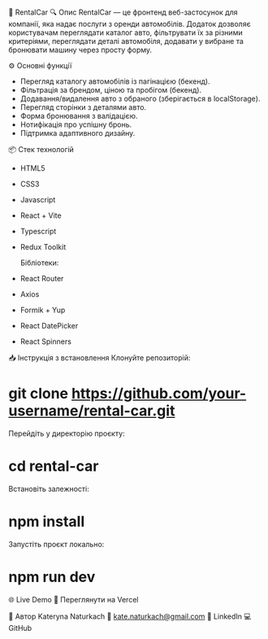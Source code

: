 🚗 RentalCar
🔍 Опис
RentalCar — це фронтенд веб-застосунок для компанії, яка надає послуги з оренди автомобілів. Додаток дозволяє користувачам переглядати каталог авто, фільтрувати їх за різними критеріями, переглядати деталі автомобіля, додавати у вибране та бронювати машину через просту форму.

⚙️ Основні функції
- Перегляд каталогу автомобілів із пагінацією (бекенд).
- Фільтрація за брендом, ціною та пробігом (бекенд).
- Додавання/видалення авто з обраного (зберігається в localStorage).
- Перегляд сторінки з деталями авто.
- Форма бронювання з валідацією.
- Нотифікація про успішну бронь.
- Підтримка адаптивного дизайну.

📦 Стек технологій
- HTML5
- CSS3
- Javascript
- React + Vite
- Typescript
- Redux Toolkit

   Бібліотеки:
- React Router
- Axios
- Formik + Yup
- React DatePicker
- React Spinners


📥 Інструкція з встановлення
Клонуйте репозиторій:

# git clone https://github.com/your-username/rental-car.git

Перейдіть у директорію проєкту:

# cd rental-car

Встановіть залежності:

# npm install

Запустіть проєкт локально:

# npm run dev


🌐 Live Demo
🔗 Переглянути на Vercel

👤 Автор
Kateryna Naturkach
📧 kate.naturkach@gmail.com
💼 LinkedIn
💻 GitHub

